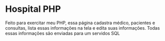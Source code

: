 # Hospital PHP
 Feito para exercitar meu PHP, essa página cadastra médico, pacientes e consultas, lista essas informações na tela e edita suas informações. 
 Todas essas informações são enviadas para um servidos SQL
